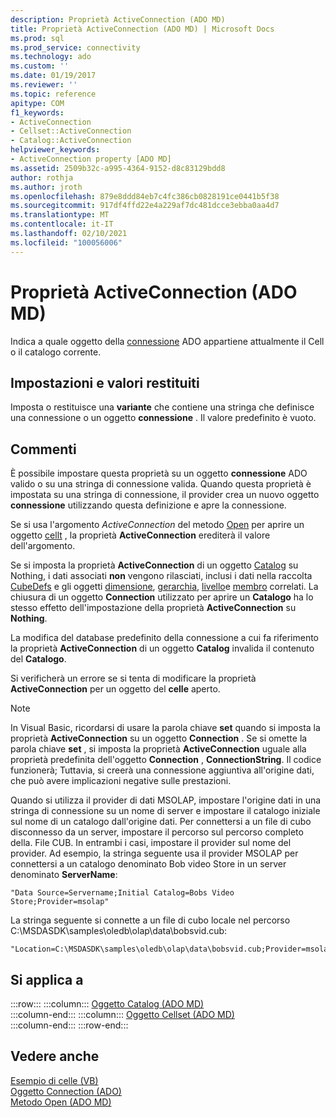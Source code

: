 ```yaml
---
description: Proprietà ActiveConnection (ADO MD)
title: Proprietà ActiveConnection (ADO MD) | Microsoft Docs
ms.prod: sql
ms.prod_service: connectivity
ms.technology: ado
ms.custom: ''
ms.date: 01/19/2017
ms.reviewer: ''
ms.topic: reference
apitype: COM
f1_keywords:
- ActiveConnection
- Cellset::ActiveConnection
- Catalog::ActiveConnection
helpviewer_keywords:
- ActiveConnection property [ADO MD]
ms.assetid: 2509b32c-a995-4364-9152-d8c83129bdd8
author: rothja
ms.author: jroth
ms.openlocfilehash: 879e8ddd84eb7c4fc386cb0828191ce0441b5f38
ms.sourcegitcommit: 917df4ffd22e4a229af7dc481dcce3ebba0aa4d7
ms.translationtype: MT
ms.contentlocale: it-IT
ms.lasthandoff: 02/10/2021
ms.locfileid: "100056006"
---
```

# <a name="activeconnection-property-ado-md"></a>Proprietà ActiveConnection (ADO MD)
Indica a quale oggetto della [connessione](../ado-api/connection-object-ado.md) ADO appartiene attualmente il Cell o il catalogo corrente.  
  
## <a name="settings-and-return-values"></a>Impostazioni e valori restituiti  
 Imposta o restituisce una **variante** che contiene una stringa che definisce una connessione o un oggetto **connessione** . Il valore predefinito è vuoto.  
  
## <a name="remarks"></a>Commenti  
 È possibile impostare questa proprietà su un oggetto **connessione** ADO valido o su una stringa di connessione valida. Quando questa proprietà è impostata su una stringa di connessione, il provider crea un nuovo oggetto **connessione** utilizzando questa definizione e apre la connessione.  
  
 Se si usa l'argomento *ActiveConnection* del metodo [Open](./open-method-ado-md.md) per aprire un oggetto [cellt](./cellset-object-ado-md.md) , la proprietà **ActiveConnection** erediterà il valore dell'argomento.  
  
 Se si imposta la proprietà **ActiveConnection** di un oggetto [Catalog](./catalog-object-ado-md.md) su Nothing, i dati associati **non** vengono rilasciati, inclusi i dati nella raccolta [CubeDefs](./cubedefs-collection-ado-md.md) e gli oggetti [dimensione](./dimension-object-ado-md.md), [gerarchia](./hierarchy-object-ado-md.md), [livello](./level-object-ado-md.md)e [membro](./member-object-ado-md.md) correlati. La chiusura di un oggetto **Connection** utilizzato per aprire un **Catalogo** ha lo stesso effetto dell'impostazione della proprietà **ActiveConnection** su **Nothing**.  
  
 La modifica del database predefinito della connessione a cui fa riferimento la proprietà **ActiveConnection** di un oggetto **Catalog** invalida il contenuto del **Catalogo**.  
  
 Si verificherà un errore se si tenta di modificare la proprietà **ActiveConnection** per un oggetto del **celle** aperto.  
  
> [!NOTE]
>  In Visual Basic, ricordarsi di usare la parola chiave **set** quando si imposta la proprietà **ActiveConnection** su un oggetto **Connection** . Se si omette la parola chiave **set** , si imposta la proprietà **ActiveConnection** uguale alla proprietà predefinita dell'oggetto **Connection** , **ConnectionString**. Il codice funzionerà; Tuttavia, si creerà una connessione aggiuntiva all'origine dati, che può avere implicazioni negative sulle prestazioni.  
  
 Quando si utilizza il provider di dati MSOLAP, impostare l'origine dati in una stringa di connessione su un nome di server e impostare il catalogo iniziale sul nome di un catalogo dall'origine dati. Per connettersi a un file di cubo disconnesso da un server, impostare il percorso sul percorso completo della. File CUB. In entrambi i casi, impostare il provider sul nome del provider. Ad esempio, la stringa seguente usa il provider MSOLAP per connettersi a un catalogo denominato Bob video Store in un server denominato **ServerName**:  
  
```  
"Data Source=Servername;Initial Catalog=Bobs Video Store;Provider=msolap"  
```  
  
 La stringa seguente si connette a un file di cubo locale nel percorso C:\MSDASDK\samples\oledb\olap\data\bobsvid.cub:  
  
```  
"Location=C:\MSDASDK\samples\oledb\olap\data\bobsvid.cub;Provider=msolap"  
```  
  
## <a name="applies-to"></a>Si applica a  

:::row:::
    :::column:::
        [Oggetto Catalog (ADO MD)](./catalog-object-ado-md.md)  
    :::column-end:::
    :::column:::
        [Oggetto Cellset (ADO MD)](./cellset-object-ado-md.md)  
    :::column-end:::
:::row-end:::

## <a name="see-also"></a>Vedere anche  
 [Esempio di celle (VB)](./cellset-example-vb.md)   
 [Oggetto Connection (ADO)](../ado-api/connection-object-ado.md)   
 [Metodo Open (ADO MD)](./open-method-ado-md.md)